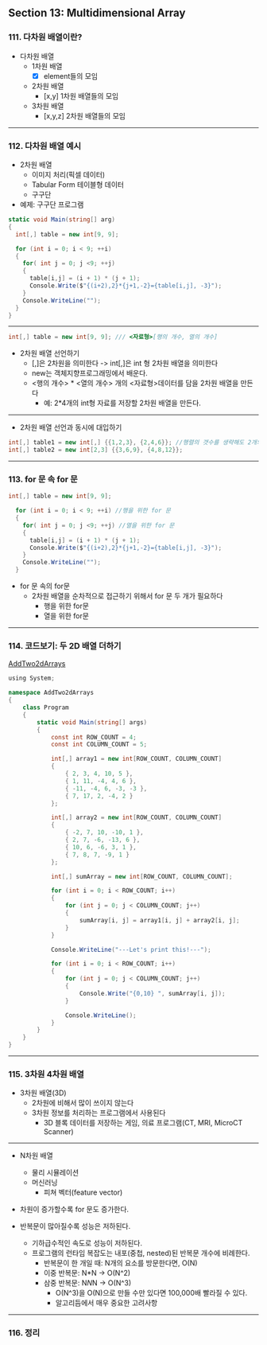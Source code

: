 ## Section 13: Multidimensional Array

### 111. 다차원 배열이란?
- 다차원 배열
  - 1차원 배열
    - [x] element들의 모임
  - 2차원 배열
    - [x,y] 1차원 배열들의 모임
  - 3차원 배열
    - [x,y,z] 2차원 배열들의 모임
---
### 112. 다차원 배열 예시
- 2차원 배열
  - 이미지 처리(픽셀 데이터)
  - Tabular Form 테이블형 데이터
  - 구구단
- 예제: 구구단 프로그램

```cs
static void Main(string[] arg)
{
  int[,] table = new int[9, 9];

  for (int i = 0; i < 9; ++i)
  {
    for( int j = 0; j <9; ++j)
    {
      table[i,j] = (i + 1) * (j + 1);
      Console.Write($"{(i+2),2}*{j+1,-2}={table[i,j], -3}");
    }
    Console.WriteLine("");
  }
}

```
---

```cs
int[,] table = new int[9, 9]; /// <자료형>[행의 개수, 열의 개수]
```
- 2차원 배열 선언하기
  - [,]은 2차원을 의미한다 -> int[,]은 int 형 2차원 배열을 의미한다
  - new는 객체지향프로그래밍에서 배운다.
  - <행의 개수> * <열의 개수> 개의 <자료형>데이터를 담을 2차원 배열을 만든다
    - 예: 2*4개의 int형 자료를 저장할 2차원 배열을 만든다.
---
- 2차원 배열 선언과 동시에 대입하기
```cs
int[,] table1 = new int[,] {{1,2,3}, {2,4,6}}; //행렬의 갯수를 생략해도 2개의 행 3개의 열이라는 사실을 알 수 있다. 따라서 [,] 안의 값 생략가능
int[,] table2 = new int[2,3] {{3,6,9}, {4,8,12}};
```
---
### 113. for 문 속 for 문
```cs
int[,] table = new int[9, 9];

  for (int i = 0; i < 9; ++i) //행을 위한 for 문
  {
    for( int j = 0; j <9; ++j) //열을 위한 for 문
    {
      table[i,j] = (i + 1) * (j + 1);
      Console.Write($"{(i+2),2}*{j+1,-2}={table[i,j], -3}");
    }
    Console.WriteLine("");
  }
```
- for 문 속의 for문
  - 2차원 배열을 순차적으로 접근하기 위해서 for 문 두 개가 필요하다
    - 행을 위한 for문
    - 열을 위한 for문

---

### 114. 코드보기: 두 2D 배열 더하기
[AddTwo2dArrays](https://github.com/baek-rokaf/Practical-Programming/blob/main/sample/05/AddTwo2dArrays/Program.cs)

```cs
﻿using System;

namespace AddTwo2dArrays
{
    class Program
    {
        static void Main(string[] args)
        {
            const int ROW_COUNT = 4;
            const int COLUMN_COUNT = 5;

            int[,] array1 = new int[ROW_COUNT, COLUMN_COUNT]
            {
                { 2, 3, 4, 10, 5 },
                { 1, 11, -4, 4, 6 },
                { -11, -4, 6, -3, -3 },
                { 7, 17, 2, -4, 2 }
            };

            int[,] array2 = new int[ROW_COUNT, COLUMN_COUNT]
            {
                { -2, 7, 10, -10, 1 },
                { 2, 7, -6, -13, 6 },
                { 10, 6, -6, 3, 1 },
                { 7, 8, 7, -9, 1 }
            };

            int[,] sumArray = new int[ROW_COUNT, COLUMN_COUNT];

            for (int i = 0; i < ROW_COUNT; i++)
            {
                for (int j = 0; j < COLUMN_COUNT; j++)
                {
                    sumArray[i, j] = array1[i, j] + array2[i, j];
                }
            }

            Console.WriteLine("---Let's print this!---");

            for (int i = 0; i < ROW_COUNT; i++)
            {
                for (int j = 0; j < COLUMN_COUNT; j++)
                {
                    Console.Write("{0,10} ", sumArray[i, j]);
                }

                Console.WriteLine();
            }
        }
    }
}

```
---
### 115. 3차원 4차원 배열

- 3차원 배열(3D)
  - 2차원에 비해서 많이 쓰이지 않는다
  - 3차원 정보를 처리하는 프로그램에서 사용된다
    - 3D 블록 데이터를 저장하는 게임, 의료 프로그램(CT, MRI, MicroCT Scanner)
---
- N차원 배열
  - 물리 시뮬레이션
  - 머신러닝
    - 피쳐 벡터(feature vector)
  

- 차원이 증가할수록 for 문도 증가한다.

- 반복문이 많아질수록 성능은 저하된다.
  - 기하급수적인 속도로 성능이 저하된다.
  - 프로그램의 런타임 복잡도는 내포(중첩, nested)된 반복문 개수에 비례한다.
    - 반복문이 한 개일 때: N개의 요소를 방문한다면, O(N)
    - 이중 반복문: N*N -> O(N^2)
    - 삼중 반복문: N*N*N -> O(N^3)
      - O(N^3)을 O(N)으로 만들 수만 있다면 100,000배 빨라질 수 있다.
      - 알고리듬에서 매우 중요한 고려사항 
---
### 116. 정리
